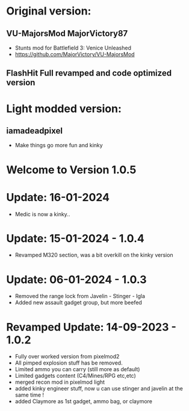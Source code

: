 # Original version:
## VU-MajorsMod MajorVictory87
- Stunts mod for Battlefield 3: Venice Unleashed
- https://github.com/MajorVictory/VU-MajorsMod

## FlashHit Full revamped and code optimized version

# Light modded version:
## iamadeadpixel
- Make things go more fun and kinky

# Welcome to Version 1.0.5
# Update: 16-01-2024
- Medic is now a kinky..

# Update: 15-01-2024 - 1.0.4
- Revamped M320 section, was a bit overkill on the kinky version

# Update: 06-01-2024 - 1.0.3
- Removed the range lock from Javelin - Stinger - Igla
- Added new assault gadget group, but more beefed

# Revamped Update: 14-09-2023 - 1.0.2
- Fully over worked version from pixelmod2
- All pimped explosion stuff has be removed.
- Limited ammo you can carry (still more as default)
- Limited gadgets content (C4/Mines/RPG etc,etc)
- merged recon mod in pixelmod light
- added kinky engineer stuff, now u can use stinger and javelin at the same time !
- added Claymore as 1st gadget, ammo bag, or claymore

